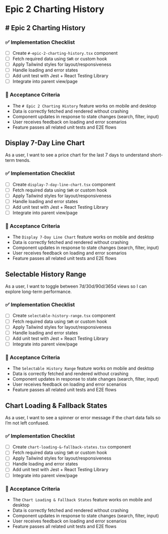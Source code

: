 # Epic 2 Charting History

## # Epic 2 Charting History

### ✅ Implementation Checklist

- [ ] Create `#-epic-2-charting-history.tsx` component
- [ ] Fetch required data using `SWR` or custom hook
- [ ] Apply Tailwind styles for layout/responsiveness
- [ ] Handle loading and error states
- [ ] Add unit test with Jest + React Testing Library
- [ ] Integrate into parent view/page

### 🎯 Acceptance Criteria

- The `# Epic 2 Charting History` feature works on mobile and desktop
- Data is correctly fetched and rendered without crashing
- Component updates in response to state changes (search, filter, input)
- User receives feedback on loading and error scenarios
- Feature passes all related unit tests and E2E flows

## Display 7-Day Line Chart

As a user, I want to see a price chart for the last 7 days to understand short-term trends.

### ✅ Implementation Checklist

- [ ] Create `display-7-day-line-chart.tsx` component
- [ ] Fetch required data using `SWR` or custom hook
- [ ] Apply Tailwind styles for layout/responsiveness
- [ ] Handle loading and error states
- [ ] Add unit test with Jest + React Testing Library
- [ ] Integrate into parent view/page

### 🎯 Acceptance Criteria

- The `Display 7-Day Line Chart` feature works on mobile and desktop
- Data is correctly fetched and rendered without crashing
- Component updates in response to state changes (search, filter, input)
- User receives feedback on loading and error scenarios
- Feature passes all related unit tests and E2E flows

## Selectable History Range

As a user, I want to toggle between 7d/30d/90d/365d views so I can explore long-term performance.

### ✅ Implementation Checklist

- [ ] Create `selectable-history-range.tsx` component
- [ ] Fetch required data using `SWR` or custom hook
- [ ] Apply Tailwind styles for layout/responsiveness
- [ ] Handle loading and error states
- [ ] Add unit test with Jest + React Testing Library
- [ ] Integrate into parent view/page

### 🎯 Acceptance Criteria

- The `Selectable History Range` feature works on mobile and desktop
- Data is correctly fetched and rendered without crashing
- Component updates in response to state changes (search, filter, input)
- User receives feedback on loading and error scenarios
- Feature passes all related unit tests and E2E flows

## Chart Loading & Fallback States

As a user, I want to see a spinner or error message if the chart data fails so I’m not left confused.

### ✅ Implementation Checklist

- [ ] Create `chart-loading-&-fallback-states.tsx` component
- [ ] Fetch required data using `SWR` or custom hook
- [ ] Apply Tailwind styles for layout/responsiveness
- [ ] Handle loading and error states
- [ ] Add unit test with Jest + React Testing Library
- [ ] Integrate into parent view/page

### 🎯 Acceptance Criteria

- The `Chart Loading & Fallback States` feature works on mobile and desktop
- Data is correctly fetched and rendered without crashing
- Component updates in response to state changes (search, filter, input)
- User receives feedback on loading and error scenarios
- Feature passes all related unit tests and E2E flows
